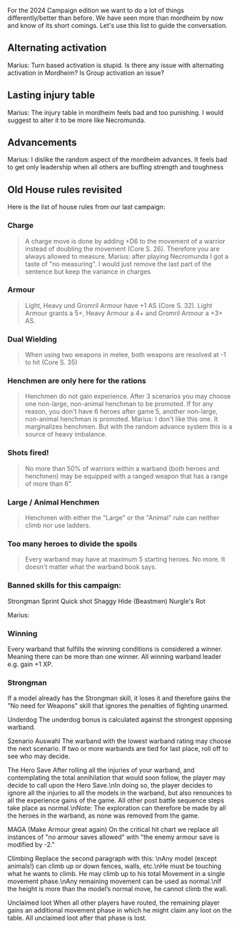 For the 2024 Campaign edition we want to do a lot of things differently/better than before.
We have seen more than mordheim by now and know of its short comings.
Let's use this list to guide the conversation. 

## Alternating activation

Marius: Turn based activation is stupid.
Is there any issue with alternating activation in Mordheim?
Is Group activation an issue?

## Lasting injury table

Marius: The injury table in mordheim feels bad and too punishing.
I would suggest to alter it to be more like Necromunda.

## Advancements

Marius: I dislike the random aspect of the mordheim advances. It feels bad to get only leadership when all others are buffing strength and toughness

## Old House rules revisited
Here is the list of house rules from our last campaign:

### Charge
> A charge move is done by adding +D6 to the movement of a warrior instead of doubling the movement (Core S. 26). Therefore you are always allowed to measure.
Marius: after playing Necromunda I got a taste of "no measuring". I would just remove the last part of the sentence but keep the variance in charges
> 
### Armour
> Light, Heavy und Gromril Armour have +1 AS (Core S. 32). Light Armour grants a 5+, Heavy Armour a 4+ and Gromril Armour a +3+ AS.

### Dual Wielding
> When using two weapons in melee, both weapons are resolved at -1 to hit (Core S. 35)

### Henchmen are only here for the rations
> Henchmen do not gain experience. After 3 scenarios you may choose one non-large, non-animal henchman to be promoted. If for any reason, you don't have 6 heroes after game 5, another non-large, non-animal henchman is promoted.
Marius: I don't like this one. It marginalizes henchmen. But with the random advance system this is a source of heavy imbalance.

### Shots fired!
> No more than 50% of warriors within a warband (both heroes and henchmen) may be equipped with a ranged weapon that has a range of more than 6".

### Large / Animal Henchmen
> Henchmen with either the "Large" or the "Animal" rule can neither climb nor use ladders.

### Too many heroes to divide the spoils
> Every warband may have at maximum 5 starting heroes. No more. It doesn't matter what the warband book says.

### Banned skills for this campaign:
Strongman
Sprint
Quick shot
Shaggy Hide (Beastmen)
Nurgle's Rot

Marius: 

### Winning
Every warband that fulfills the winning conditions is considered a winner. Meaning there can be more than one winner. All winning warband leader e.g. gain +1 XP.

### Strongman
If a model already has the Strongman skill, it loses it and therefore gains the "No need for Weapons" skill that ignores the penalties of fighting unarmed.

Underdog
The underdog bonus is calculated against the strongest opposing warband.

Szenario Auswahl
The warband with the lowest warband rating may choose the next scenario. If two or more warbands are tied for last place, roll off to see who may decide.

The Hero Save
After rolling all the injuries of your warband, and contemplating the total annihilation that would soon follow, the player may decide to call upon the Hero Save.\nIn doing so, the player decides to ignore all the injuries to all the models in the warband, but also renounces to all the experience gains of the game. All other post battle sequence steps take place as normal.\nNote: The exploration can therefore be made by all the heroes in the warband, as none was removed from the game.

MAGA (Make Armour great again)
On the critical hit chart we replace all instances of "no armour saves allowed" with "the enemy armour save is modified by -2."

Climbing
Replace the second paragraph with this: \nAny model (except animals!) can climb up or down fences, walls, etc.\nHe must be touching what he wants to climb. He may climb up to his total Movement in a single movement phase.\nAny remaining movement can be used as normal.\nIf the height is more than the model’s normal move, he cannot climb the wall.

Unclaimed loot
When all other players have routed, the remaining player gains an additional movement phase in which he might claim any loot on the table. All unclaimed loot after that phase is lost.
